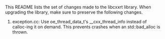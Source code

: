 This README lists the set of changes made to the libcxxrt library.
When upgrading the library, make sure to preserve the following changes.

1. exception.cc: Use oe_thread_data_t's __cxx_thread_info instead of
    calloc-ing it on demand. This prevents crashes when an std::bad_alloc
	is thrown.
